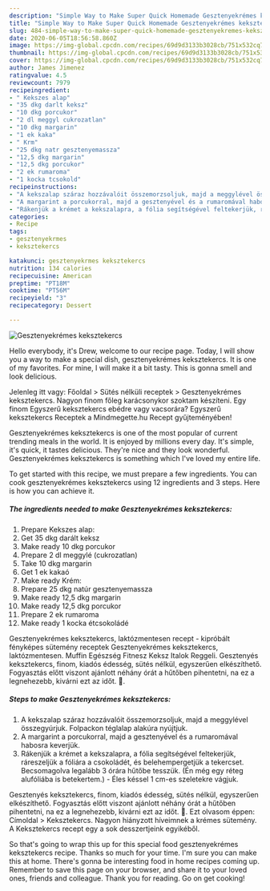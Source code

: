 ```yaml
---
description: "Simple Way to Make Super Quick Homemade Gesztenyekrémes keksztekercs"
title: "Simple Way to Make Super Quick Homemade Gesztenyekrémes keksztekercs"
slug: 484-simple-way-to-make-super-quick-homemade-gesztenyekremes-keksztekercs
date: 2020-06-05T18:56:58.860Z
image: https://img-global.cpcdn.com/recipes/69d9d3133b3028cb/751x532cq70/gesztenyekremes-keksztekercs-recept-foto.jpg
thumbnail: https://img-global.cpcdn.com/recipes/69d9d3133b3028cb/751x532cq70/gesztenyekremes-keksztekercs-recept-foto.jpg
cover: https://img-global.cpcdn.com/recipes/69d9d3133b3028cb/751x532cq70/gesztenyekremes-keksztekercs-recept-foto.jpg
author: James Jimenez
ratingvalue: 4.5
reviewcount: 7979
recipeingredient:
- " Kekszes alap"
- "35 dkg darlt keksz"
- "10 dkg porcukor"
- "2 dl meggyl cukrozatlan"
- "10 dkg margarin"
- "1 ek kaka"
- " Krm"
- "25 dkg natr gesztenyemassza"
- "12,5 dkg margarin"
- "12,5 dkg porcukor"
- "2 ek rumaroma"
- "1 kocka tcsokold"
recipeinstructions:
- "A kekszalap száraz hozzávalóit összemorzsoljuk, majd a meggylével összegyúrjuk. Folpackon téglalap alakúra nyújtjuk."
- "A margarint a porcukorral, majd a gesztenyével és a rumaromával habosra keverjük."
- "Rákenjük a krémet a kekszalapra, a fólia segítségével feltekerjük, ráreszeljük a fóliára a csokoládét, és belehempergetjük a tekercset. Becsomagolva legalább 3 órára hűtőbe tesszük. (Én még egy réteg alufóliába is betekertem.)  Éles késsel 1 cm-es szeletekre vágjuk."
categories:
- Recipe
tags:
- gesztenyekrmes
- keksztekercs

katakunci: gesztenyekrmes keksztekercs 
nutrition: 134 calories
recipecuisine: American
preptime: "PT18M"
cooktime: "PT56M"
recipeyield: "3"
recipecategory: Dessert

---
```



![Gesztenyekrémes keksztekercs](https://img-global.cpcdn.com/recipes/69d9d3133b3028cb/751x532cq70/gesztenyekremes-keksztekercs-recept-foto.jpg)

Hello everybody, it's Drew, welcome to our recipe page. Today, I will show you a way to make a special dish, gesztenyekrémes keksztekercs. It is one of my favorites. For mine, I will make it a bit tasty. This is gonna smell and look delicious.

Jelenleg itt vagy: Főoldal &gt; Sütés nélküli receptek &gt; Gesztenyekrémes keksztekercs. Nagyon finom főleg karácsonykor szoktam készíteni. Egy finom Egyszerű keksztekercs ebédre vagy vacsorára? Egyszerű keksztekercs Receptek a Mindmegette.hu Recept gyűjteményében!

Gesztenyekrémes keksztekercs is one of the most popular of current trending meals in the world. It is enjoyed by millions every day. It's simple, it's quick, it tastes delicious. They're nice and they look wonderful. Gesztenyekrémes keksztekercs is something which I've loved my entire life.


To get started with this recipe, we must prepare a few ingredients. You can cook gesztenyekrémes keksztekercs using 12 ingredients and 3 steps. Here is how you can achieve it.

<!--inarticleads1-->

##### The ingredients needed to make Gesztenyekrémes keksztekercs:

1. Prepare  Kekszes alap:
1. Get 35 dkg darált keksz
1. Make ready 10 dkg porcukor
1. Prepare 2 dl meggylé (cukrozatlan)
1. Take 10 dkg margarin
1. Get 1 ek kakaó
1. Make ready  Krém:
1. Prepare 25 dkg natúr gesztenyemassza
1. Make ready 12,5 dkg margarin
1. Make ready 12,5 dkg porcukor
1. Prepare 2 ek rumaroma
1. Make ready 1 kocka étcsokoládé


Gesztenyekrémes keksztekercs, laktózmentesen recept - kipróbált fényképes sütemény receptek Gesztenyekrémes keksztekercs, laktózmentesen. Muffin Egészség Fitnesz Keksz Italok Reggeli. Gesztenyés keksztekercs, finom, kiadós édesség, sütés nélkül, egyszerűen elkészíthető. Fogyasztás előtt viszont ajánlott néhány órát a hűtőben pihentetni, na ez a legnehezebb, kivárni ezt az időt. 🙂. 

<!--inarticleads2-->

##### Steps to make Gesztenyekrémes keksztekercs:

1. A kekszalap száraz hozzávalóit összemorzsoljuk, majd a meggylével összegyúrjuk. Folpackon téglalap alakúra nyújtjuk.
1. A margarint a porcukorral, majd a gesztenyével és a rumaromával habosra keverjük.
1. Rákenjük a krémet a kekszalapra, a fólia segítségével feltekerjük, ráreszeljük a fóliára a csokoládét, és belehempergetjük a tekercset. Becsomagolva legalább 3 órára hűtőbe tesszük. (Én még egy réteg alufóliába is betekertem.)  - Éles késsel 1 cm-es szeletekre vágjuk.


Gesztenyés keksztekercs, finom, kiadós édesség, sütés nélkül, egyszerűen elkészíthető. Fogyasztás előtt viszont ajánlott néhány órát a hűtőben pihentetni, na ez a legnehezebb, kivárni ezt az időt. 🙂. Ezt olvasom éppen: Címoldal &gt; Keksztekercs. Nagyon hiányzott híveimnek a krémes sütemény. A Keksztekercs recept egy a sok desszertjeink egyikéből. 

So that's going to wrap this up for this special food gesztenyekrémes keksztekercs recipe. Thanks so much for your time. I'm sure you can make this at home. There's gonna be interesting food in home recipes coming up. Remember to save this page on your browser, and share it to your loved ones, friends and colleague. Thank you for reading. Go on get cooking!
